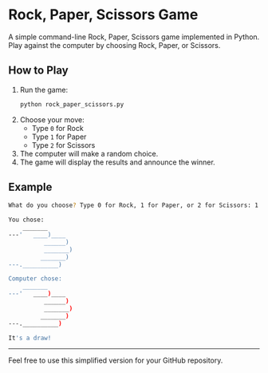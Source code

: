 # Rock, Paper, Scissors Game

A simple command-line Rock, Paper, Scissors game implemented in Python. Play against the computer by choosing Rock, Paper, or Scissors.

## How to Play

1. Run the game:
   ```sh
   python rock_paper_scissors.py
   ```
2. Choose your move:
   - Type `0` for Rock
   - Type `1` for Paper
   - Type `2` for Scissors
3. The computer will make a random choice.
4. The game will display the results and announce the winner.

## Example

```sh
What do you choose? Type 0 for Rock, 1 for Paper, or 2 for Scissors: 1

You chose:
    _______
---'   ____)____
          ______)
          _______)
         _______)
---.__________)

Computer chose:
    _______
---'   ____)____
          ______)
          _______)
         _______)
---.__________)

It's a draw!
```
---

Feel free to use this simplified version for your GitHub repository.
